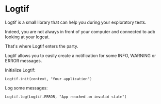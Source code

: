 # Logtif

Logtif is a small library that can help you during your exploratory tests.

Indeed, you are not always in front of your computer and connected to adb looking at your logcat.

That's where Logtif enters the party.

Logtif allows you to easily create a notification for some INFO, WARNING or ERROR messages.

Initialize Logtif:

```
Logtif.init(context, "Your application")
```

Log some messages:

```
Logtif.log(Logtif.ERROR, "App reached an invalid state")
```
